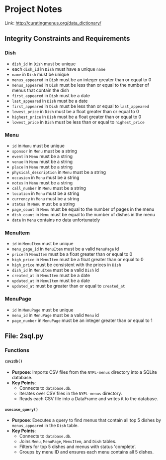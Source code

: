 # Project Notes

Link:
http://curatingmenus.org/data_dictionary/

## Integrity Constraints and Requirements

### Dish
- `dish_id` in `Dish` must be unique
- each `dish_id` in `Dish` must have a unique `name`
- `name` in `Dish` must be unique
- `menus_appeared` in `Dish` must be an integer greater than or equal to 0
- `menus_appeared` in `Dish` must be less than or equal to the number of menus that contain the dish
- `first_appeared` in `Dish` must be a date
- `last_appeared` in `Dish` must be a date
- `first_appeared` in `Dish` must be less than or equal to `last_appeared`
- `lowest_price` in `Dish` must be a float greater than or equal to 0
- `highest_price` in `Dish` must be a float greater than or equal to 0
- `lowest_price` in `Dish` must be less than or equal to `highest_price`

### Menu
- `id` in `Menu` must be unique
- `sponsor` in `Menu` must be a string
- `event` in `Menu` must be a string
- `venue` in `Menu` must be a string
- `place` in `Menu` must be a string
- `physical_description` in `Menu` must be a string
- `occasion` in `Menu` must be a string
- `notes` in `Menu` must be a string
- `call_number` in `Menu` must be a string
- `location` in `Menu` must be a string
- `currency` in `Menu` must be a string
- `status` in `Menu` must be a string
- `page_count` in `Menu` must be equal to the number of pages in the menu
- `dish_count` in `Menu` must be equal to the number of dishes in the menu
- `date` in `Menu` contains no data unfortunately

### MenuItem
- `id` in `MenuItem` must be unique
- `menu_page_id` in `MenuItem` must be a valid `MenuPage` id
- `price` in `MenuItem` must be a float greater than or equal to 0
- `high_price` in `MenuItem` must be a float greater than or equal to 0
- `high_price` must be consistent with the prices in `Dish`
- `dish_id` in `MenuItem` must be a valid `Dish` id
- `created_at` in `MenuItem` must be a date
- `updated_at` in `MenuItem` must be a date
- `updated_at` must be greater than or equal to `created_at`

### MenuPage
- `id` in `MenuPage` must be unique
- `menu_id` in `MenuPage` must be a valid `Menu` id
- `page_number` in `MenuPage` must be an integer greater than or equal to 1

## File: 2sql.py

### Functions

#### `csv2db()`
- **Purpose**: Imports CSV files from the `NYPL-menus` directory into a SQLite database.
- **Key Points**:
  - Connects to `database.db`.
  - Iterates over CSV files in the `NYPL-menus` directory.
  - Reads each CSV file into a DataFrame and writes it to the database.

#### `usecase_query()`
- **Purpose**: Executes a query to find menus that contain all top 5 dishes by `menus_appeared` in the `Dish` table.
- **Key Points**:
  - Connects to `database.db`.
  - Joins `Menu`, `MenuPage`, `MenuItem`, and `Dish` tables.
  - Filters for top 5 dishes and menus with status 'complete'.
  - Groups by menu ID and ensures each menu contains all 5 dishes.